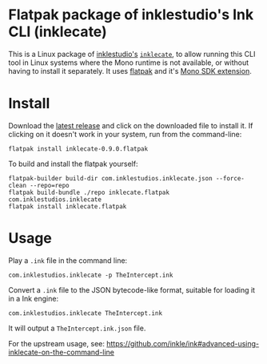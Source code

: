 # Flatpak package of inklestudio's Ink CLI (inklecate)

This is a Linux package of
[inklestudio's](https://www.inklestudios.com/)
[`inklecate`](https://www.inklestudios.com/ink/), to allow running
this CLI tool in Linux systems where the Mono runtime is not
available, or without having to install it separately. It uses
[flatpak](https://flatpak.org/) and it's [Mono SDK
extension](https://github.com/flathub/org.freedesktop.Sdk.Extension.mono5).

# Install

Download the [latest
release](https://github.com/manuq/inklecate-flatpak/releases) and
click on the downloaded file to install it. If clicking on it doesn't
work in your system, run from the command-line:

    flatpak install inklecate-0.9.0.flatpak

To build and install the flatpak yourself:

    flatpak-builder build-dir com.inklestudios.inklecate.json --force-clean --repo=repo
    flatpak build-bundle ./repo inklecate.flatpak com.inklestudios.inklecate
    flatpak install inklecate.flatpak

# Usage

Play a `.ink` file in the command line:

    com.inklestudios.inklecate -p TheIntercept.ink

Convert a `.ink` file to the JSON bytecode-like format, suitable for
loading it in a Ink engine:

    com.inklestudios.inklecate TheIntercept.ink

It will output a `TheIntercept.ink.json` file.

For the upstream usage, see:
https://github.com/inkle/ink#advanced-using-inklecate-on-the-command-line
